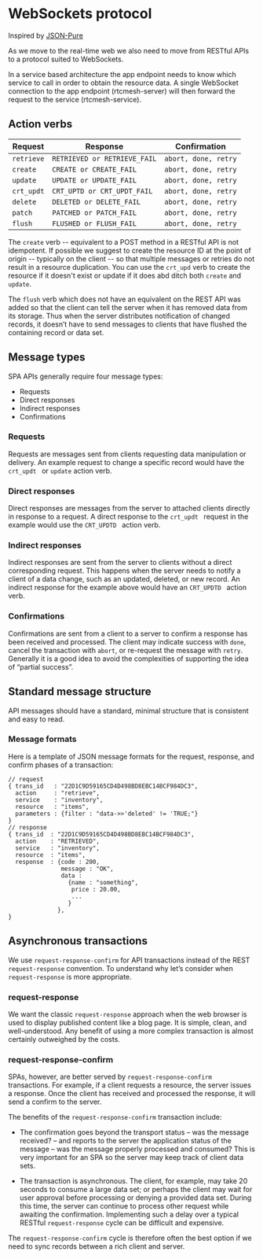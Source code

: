 # WebSockets protocol
Inspired by [JSON-Pure](https://mmikowski.github.io/json-pure/) 

As we move to the real-time web we also need to move from RESTful APIs to a protocol suited to WebSockets.

In a service based architecture the app endpoint needs to know which service to call in order to obtain the resource data. A single WebSocket connection to the app endpoint (rtcmesh-server) will then forward the request to the service (rtcmesh-service).

## Action verbs

| Request    | Response                     | Confirmation         |
| ---------- | ---------------------------- | -------------------- |
| `retrieve` | `RETRIEVED or RETRIEVE_FAIL` | `abort, done, retry` |
| `create `  | `CREATE or CREATE_FAIL`      | `abort, done, retry` |
| `update `  | `UPDATE or UPDATE_FAIL`      | `abort, done, retry` |
| `crt_updt` | `CRT_UPTD or CRT_UPDT_FAIL`  | `abort, done, retry` |
| `delete`   | `DELETED or DELETE_FAIL`     | `abort, done, retry` |
| `patch`    | `PATCHED or PATCH_FAIL`      | `abort, done, retry` |
| `flush`    | `FLUSHED or FLUSH_FAIL`      | `abort, done, retry` |

The `create` verb -- equivalent to a POST method in a RESTful API is not idempotent.  If possible we suggest to create the resource ID at the point of origin -- typically on the client -- so that multiple messages or retries do not result in a resource duplication. You can use the `crt_upd` verb to create the resource if it doesn't exist or update if it does abd ditch both `create` and `update`.

The `flush` verb which does not have an equivalent on the REST API was added so that the client can tell the server when it has removed data from its storage. Thus when the server distributes notification of changed records, it doesn’t have to send messages to clients that have flushed the containing record or data set.

## Message types
SPA APIs generally require four message types:

* Requests
* Direct responses
* Indirect responses
* Confirmations

### Requests
Requests are messages sent from clients requesting data manipulation or delivery. An example request to change a specific record would have the `crt_updt ` or `update` action verb.

### Direct responses
Direct responses are messages from the server to attached clients directly in response to a request. A direct response to the `crt_updt ` request in the example would use the `CRT_UPDTD ` action verb.

### Indirect responses
Indirect responses are sent from the server to clients without a direct corresponding request. This happens when the server needs to notify a client of a data change, such as an updated, deleted, or new record. An indirect response for the example above would have an `CRT_UPDTD ` action verb.

### Confirmations
Confirmations are sent from a client to a server to confirm a response has been received and processed. The client may indicate success with `done`, cancel the transaction with `abort`, or re-request the message with `retry`. Generally it is a good idea to avoid the complexities of supporting the idea of “partial success”.

## Standard message structure
API messages should have a standard, minimal structure that is consistent and easy to read.

### Message formats
Here is a template of JSON message formats for the request, response, and confirm phases of a transaction:

```
// request
{ trans_id   : "22D1C9D59165CD4D498BD8EBC14BCF984DC3",
  action     : "retrieve",
  service    : "inventory",
  resource   : "items",
  parameters : {filter : "data->>'deleted' != 'TRUE;"}
}
// response
{ trans_id  : "22D1C9D59165CD4D498BD8EBC14BCF984DC3",
  action    : "RETRIEVED",
  service   : "inventory",
  resource  : "items",
  response  : {code : 200, 
               message : "OK", 
               data :
                 {name : "something", 
                  price : 20.00, 
                  ...
                 }
              },
}
``` 

## Asynchronous transactions
We use `request-response-confirm` for API transactions instead of the REST `request-response` convention. To understand why let’s consider when `request-response` is more appropriate.

### request-response
We want the classic `request-response` approach when the web browser is used to display published content like a blog page. It is simple, clean, and well-understood. Any benefit of using a more complex transaction is almost certainly outweighed by the costs.

### request-response-confirm
SPAs, however, are better served by `request-response-confirm` transactions. For example, if a client requests a resource, the server issues a response. Once the client has received and processed the response, it will send a confirm to the server.

The benefits of the `request-response-confirm` transaction include:

* The confirmation goes beyond the transport status – was the message received? – and reports to the server the application status of the message – was the message properly processed and consumed? This is very important for an SPA so the server may keep track of client data sets.

* The transaction is asynchronous. The client, for example, may take 20 seconds to consume a large data set; or perhaps the client may wait for user approval before processing or denying a provided data set. During this time, the server can continue to process other request while awaiting the confirmation. Implementing such a delay over a typical RESTful `request-response` cycle can be difficult and expensive.

The `request-response-confirm` cycle is therefore often the best option if we need to sync records between a rich client and server.